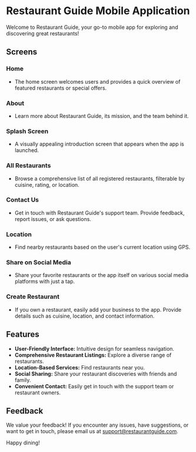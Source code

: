 # Restaurant Guide Mobile Application

Welcome to Restaurant Guide, your go-to mobile app for exploring and discovering great restaurants!

## Screens

### Home
- The home screen welcomes users and provides a quick overview of featured restaurants or special offers.

### About
- Learn more about Restaurant Guide, its mission, and the team behind it.

### Splash Screen
- A visually appealing introduction screen that appears when the app is launched.

### All Restaurants
- Browse a comprehensive list of all registered restaurants, filterable by cuisine, rating, or location.

### Contact Us
- Get in touch with Restaurant Guide's support team. Provide feedback, report issues, or ask questions.

### Location
- Find nearby restaurants based on the user's current location using GPS.

### Share on Social Media
- Share your favorite restaurants or the app itself on various social media platforms with just a tap.

### Create Restaurant
- If you own a restaurant, easily add your business to the app. Provide details such as cuisine, location, and contact information.

## Features
- **User-Friendly Interface:** Intuitive design for seamless navigation.
- **Comprehensive Restaurant Listings:** Explore a diverse range of restaurants.
- **Location-Based Services:** Find restaurants near you.
- **Social Sharing:** Share your restaurant discoveries with friends and family.
- **Convenient Contact:** Easily get in touch with the support team or restaurant owners.



## Feedback
We value your feedback! If you encounter any issues, have suggestions, or want to get in touch, please email us at support@restaurantguide.com.

Happy dining!

